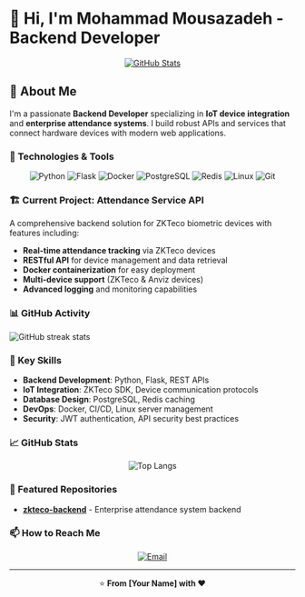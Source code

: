 # 👋 Hi, I'm Mohammad Mousazadeh - Backend Developer

<div align="center">
  
[![GitHub Stats](https://github-readme-stats.vercel.app/api?username=mhmmdmszd&theme=radical&hide_border=false&include_all_commits=true&count_private=true)](https://github.com/mhmmdmszd)

</div>

## 🚀 About Me

I'm a passionate **Backend Developer** specializing in **IoT device integration** and **enterprise attendance systems**. I build robust APIs and services that connect hardware devices with modern web applications.

### 🔧 Technologies & Tools

<div align="center">
  
![Python](https://img.shields.io/badge/python-3670A0?style=for-the-badge&logo=python&logoColor=ffdd54)
![Flask](https://img.shields.io/badge/flask-%23000.svg?style=for-the-badge&logo=flask&logoColor=white)
![Docker](https://img.shields.io/badge/docker-%230db7ed.svg?style=for-the-badge&logo=docker&logoColor=white)
![PostgreSQL](https://img.shields.io/badge/postgresql-%23316192.svg?style=for-the-badge&logo=postgresql&logoColor=white)
![Redis](https://img.shields.io/badge/redis-%23DD0031.svg?style=for-the-badge&logo=redis&logoColor=white)
![Linux](https://img.shields.io/badge/Linux-FCC624?style=for-the-badge&logo=linux&logoColor=black)
![Git](https://img.shields.io/badge/git-%23F05033.svg?style=for-the-badge&logo=git&logoColor=white)

</div>

### 🏗️ Current Project: Attendance Service API

A comprehensive backend solution for ZKTeco biometric devices with features including:

- **Real-time attendance tracking** via ZKTeco devices
- **RESTful API** for device management and data retrieval
- **Docker containerization** for easy deployment
- **Multi-device support** (ZKTeco & Anviz devices)
- **Advanced logging** and monitoring capabilities

### 📊 GitHub Activity

![GitHub streak stats](https://streak-stats.demolab.com/?user=mhmmdmszd&theme=radical&hide_border=false)

### 🎯 Key Skills

- **Backend Development**: Python, Flask, REST APIs
- **IoT Integration**: ZKTeco SDK, Device communication protocols
- **Database Design**: PostgreSQL, Redis caching
- **DevOps**: Docker, CI/CD, Linux server management
- **Security**: JWT authentication, API security best practices

### 📈 GitHub Stats

<div align="center">
  
![Top Langs](https://github-readme-stats.vercel.app/api/top-langs/?username=mhmmdmszd&theme=radical&hide_border=false&include_all_commits=true&count_private=true&layout=compact)

</div>

### 🌟 Featured Repositories

- **[zkteco-backend](https://github.com/mhmmdmszd/att-backend)** - Enterprise attendance system backend

### 📫 How to Reach Me

<div align="center">
  
[![Email](https://img.shields.io/badge/Email-D14836?logo=gmail&logoColor=white)](mailto:mohammad.mszd@gmail.com)

</div>

---

<div align="center">
  
⭐ **From [Your Name] with ❤️**

</div>
